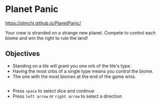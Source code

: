 # Planet Panic
 
https://plmchl.github.io/PlanetPanic/
 
Your crew is stranded on a strange new planet. Compete to control each biome and win the right to rule the land!

## Objectives
- Standing on a tile will grant you one orb of the tile's type.
- Having the most orbs of a single type means you control the biome. 
- The one with the most biomes at the end of the game wins.

##
- Press `space` to select dice and continue
- Press `left arrow` or `right arrow` to select a direction
